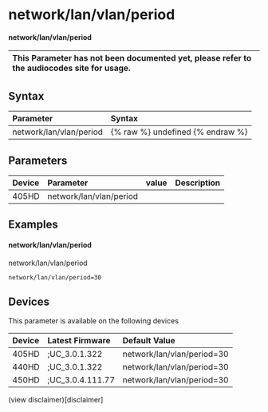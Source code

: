﻿---
description: network/lan/vlan/period
search:
    keywords: ['network','lan','vlan','period']
---

# network/lan/vlan/period

#### network/lan/vlan/period


| This Parameter has not been documented yet, please refer to the audiocodes site for usage.  |
| :--- |

## Syntax
| Parameter | Syntax |
| :--- | :--- |
|network/lan/vlan/period | {% raw %} undefined {% endraw %} |

## Parameters
|Device|Parameter|value|Description|
|:---|:---|:---|:---|
| 405HD | network/lan/vlan/period |  |  |

## Examples
#### network/lan/vlan/period

network/lan/vlan/period

```
network/lan/vlan/period=30
```

## Devices
This parameter is available on the following devices

| Device | Latest Firmware | Default Value |
|:---|:---|:---|
| 405HD | ;UC_3.0.1.322 | network/lan/vlan/period=30 
| 440HD | ;UC_3.0.1.322 | network/lan/vlan/period=30 
| 450HD | ;UC_3.0.4.111.77 | network/lan/vlan/period=30 

(view disclaimer)[disclaimer]
